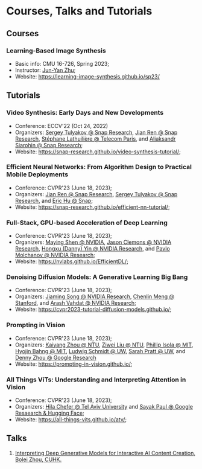 # Courses, Talks and Tutorials
## Courses
### Learning-Based Image Synthesis
- Basic info: CMU 16-726, Spring 2023;
- Instructor: [Jun-Yan Zhu](https://www.cs.cmu.edu/~junyanz/);
- Website: https://learning-image-synthesis.github.io/sp23/
## Tutorials
### Video Synthesis: Early Days and New Developments
- Conference: ECCV'22 (Oct 24, 2022)
- Organizers: [Sergey Tulyakov @ Snap Research](http://www.stulyakov.com/), [Jian Ren @ Snap Research](https://alanspike.github.io/), [Stéphane Lathuilière @ Telecom Paris](https://stelat.eu/), and [Aliaksandr Siarohin @ Snap Research](https://aliaksandrsiarohin.github.io/aliaksandr-siarohin-website/);
- Website: https://snap-research.github.io/video-synthesis-tutorial/;
### Efficient Neural Networks: From Algorithm Design to Practical Mobile Deployments
- Conference: CVPR'23 (June 18, 2023);
- Organizers: [Jian Ren @ Snap Research](https://alanspike.github.io/), [Sergey Tulyakov @ Snap Research](http://www.stulyakov.com/), and [Eric Hu @ Snap](https://www.linkedin.com/in/erichuju/);
- Website: https://snap-research.github.io/efficient-nn-tutorial/;
### Full-Stack, GPU-based Acceleration of Deep Learning
- Conference: CVPR'23 (June 18, 2023);
- Organizers: [Maying Shen @ NVIDIA](https://mayings.github.io/), [Jason Clemons @ NVIDIA Research](https://scholar.google.com/citations?user=J_1GGJsAAAAJ&hl=zh-CN), [Hongxu (Danny) Yin @ NVIDIA Research](https://hongxu-yin.github.io/), and [Pavlo Molchanov @ NVIDIA Research](https://www.pmolchanov.com/);
- Website: https://nvlabs.github.io/EfficientDL/;
### Denoising Diffusion Models: A Generative Learning Big Bang
- Conference: CVPR'23 (June 18, 2023);
- Organizers: [Jiaming Song @ NVIDIA Research](https://tsong.me/), [Chenlin Meng @ Stanford](https://cs.stanford.edu/~chenlin/), and [Arash Vahdat @ NVIDIA Research](http://latentspace.cc/);
- Website: https://cvpr2023-tutorial-diffusion-models.github.io/;
### Prompting in Vision
- Conference: CVPR'23 (June 18, 2023);
- Organizers: [Kaiyang Zhou @ NTU](https://kaiyangzhou.github.io/), [Ziwei Liu @ NTU](https://liuziwei7.github.io/), [Phillip Isola @ MIT](http://web.mit.edu/phillipi/), [Hyojin Bahng @ MIT](), [Ludwig Schmidt @ UW](https://people.csail.mit.edu/ludwigs/), [Sarah Pratt @ UW](https://sarahpratt.github.io/), and [Denny Zhou @ Google Research](https://dennyzhou.github.io/)
- Website: https://prompting-in-vision.github.io/;
### All Things ViTs: Understanding and Interpreting Attention in Vision
- Conference: CVPR'23 (June 18, 2023);
- Organizers: [Hila Chefer @ Tel Aviv University](https://hila-chefer.github.io/) and [Sayak Paul @ Google Resaearch & Hugging Face](https://sayak.dev/);
- Website: https://all-things-vits.github.io/atv/;
## Talks
1. [Interpreting Deep Generative Models
for Interactive AI Content Creation, Bolei Zhou, CUHK.](https://www.youtube.com/watch?v=PtRU2B6Iml4)